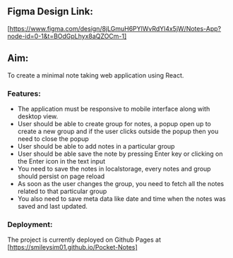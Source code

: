 ## Figma Design Link:
[https://www.figma.com/design/8jLGmuH6PYlWvRdYl4x5jW/Notes-App?node-id=0-1&t=BOdGpLhyx8aQZOCm-1]

## Aim:
To create a minimal note taking web application using React.

### Features:
* The application must be responsive to mobile interface along with desktop view.
* User should be able to create group for notes, a popup open up to create a new group and if the user clicks outside the popup then you need to close the popup
* User should be able to add notes in a particular group
* User should be able save the note by pressing Enter key or clicking on the Enter icon in the text input
* You need to save the notes in localstorage, every notes and group should persist on page reload
* As soon as the user changes the group, you need to fetch all the notes related to that particular group
* You also need to save meta data like date and time when the notes was saved and last updated.

### Deployment:
The project is currently deployed on Github Pages at [https://smileysim01.github.io/Pocket-Notes]
